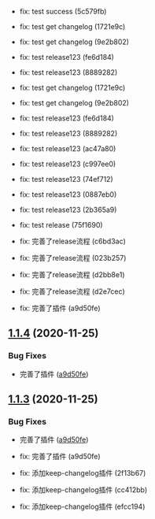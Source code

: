 

* fix: test success (5c579fb)
* fix: test get changelog (1721e9c)
* fix: test get changelog (9e2b802)
* fix: test release123 (fe6d184)
* fix: test release123 (8889282)

* fix: test get changelog (1721e9c)
* fix: test get changelog (9e2b802)
* fix: test release123 (fe6d184)
* fix: test release123 (8889282)

* fix: test release123 (ac47a80)
* fix: test release123 (c997ee0)

* fix: test release123 (74ef712)
* fix: test release123 (0887eb0)
* fix: test release123 (2b365a9)

* fix: test release (75f1690)

* fix: 完善了release流程 (c6bd3ac)

* fix: 完善了release流程 (023b257)

* fix: 完善了release流程 (d2bb8e1)

* fix: 完善了release流程 (d2e7cec)
* fix: 完善了插件 (a9d50fe)

## [1.1.4](https://github.com/echoLC/rich-text-editor/compare/v1.1.2...v1.1.4) (2020-11-25)


### Bug Fixes

* 完善了插件 ([a9d50fe](https://github.com/echoLC/rich-text-editor/commit/a9d50feda8b438329bff555b283b51994efd9d0d))

## [1.1.3](https://github.com/echoLC/rich-text-editor/compare/v1.1.2...v1.1.3) (2020-11-25)


### Bug Fixes

* 完善了插件 ([a9d50fe](https://github.com/echoLC/rich-text-editor/commit/a9d50feda8b438329bff555b283b51994efd9d0d))

* fix: 完善了插件 (a9d50fe)

* fix: 添加keep-changelog插件 (2f13b67)
* fix: 添加keep-changelog插件 (cc412bb)
* fix: 添加keep-changelog插件 (efcc194)

